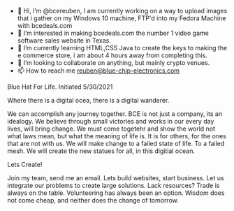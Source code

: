 - 👋 Hi, I’m @bcereuben, I am currently working on a way to upload images that i gather on my Windows 10 machine, FTP'd into my Fedora Machine with bcedeals.com
- 👀 I’m interested in making bcedeals.com the number 1 video game software sales website in Texas. 
- 🌱 I’m currently learning HTML,CSS Java to create the keys to making the e commerce store, i am about 4 hours away from completing this. 
- 💞️ I’m looking to collaborate on anything, but mainly crypto venues. 
- 📫 How to reach me reuben@blue-chip-electronics.com

Blue Hat For Life. Initiated 5/30/2021

Where there is a digital ocea, there is a digital wanderer. 

We can accomplish any journey together. BCE is not just a company, its an idealogy.
We believe through small victories and works in our every day lives, will bring change. 
We must come togetehr and show the world not what laws mean, but what the meaning of life is. 
It is for others, for the ones that are not with us. 
We will make change to a failed state of life. To a failed mesh. 
We will create the new statues for all, in this digitial ocean. 


Lets Create!

Join my team, send me an email. Lets build websites, start business. Let us integrate our problems to create large solutions. 
Lack resources? 
Trade is always on the table. 
Volunteering has always been an option. 
Wisdom does not come cheap, and neither does the change of tomorrow. 
